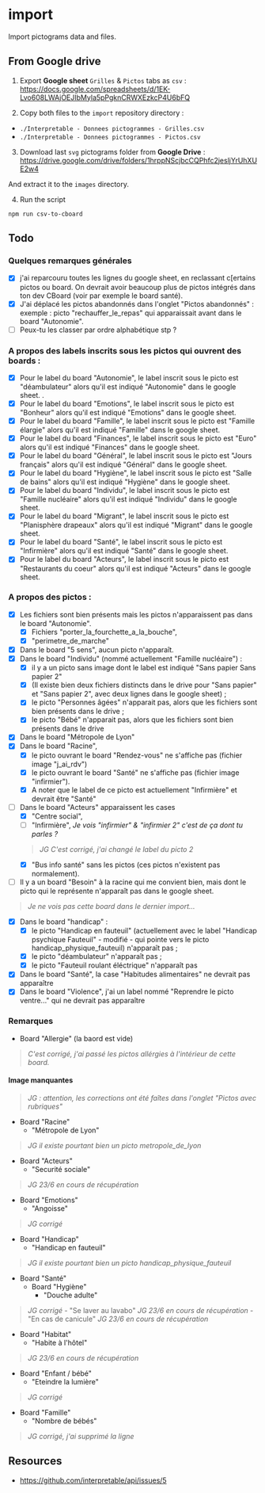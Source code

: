 # import

Import pictograms data and files.

## From Google drive

1. Export **Google sheet** `Grilles` & `Pictos` tabs as `csv` :
   https://docs.google.com/spreadsheets/d/1EK-Lvo608LWAjOEJIbMyla5pPgknCRWXEzkcP4U6bFQ

2. Copy both files to the `import` repository directory :

- `./Interpretable - Donnees pictogrammes - Grilles.csv`
- `./Interpretable - Donnees pictogrammes - Pictos.csv`

3. Download last `svg` pictograms folder from **Google Drive** :
   https://drive.google.com/drive/folders/1hrppNScjbcCQPhfc2jesljYrUhXUE2w4

And extract it to the `images` directory.

4. Run the script

```
npm run csv-to-cboard
```

## Todo

### Quelques remarques générales

- [x] j'ai reparcouru toutes les lignes du google sheet, en reclassant c[ertains pictos ou board. On devrait avoir beaucoup plus de pictos intégrés dans ton dev CBoard (voir par exemple le board santé).
- [x] J'ai déplacé les pictos abandonnés dans l'onglet "Pictos abandonnés" : exemple : picto "rechauffer_le_repas" qui apparaissait avant dans le board "Autonomie".
- [ ] Peux-tu les classer par ordre alphabétique stp ?

### A propos des labels inscrits sous les pictos qui ouvrent des boards :

- [x] Pour le label du board "Autonomie", le label inscrit sous le picto est "déambulateur" alors qu'il est indiqué "Autonomie" dans le google sheet. .
- [x] Pour le label du board "Emotions", le label inscrit sous le picto est "Bonheur" alors qu'il est indiqué "Emotions" dans le google sheet.
- [x] Pour le label du board "Famille", le label inscrit sous le picto est "Famille élargie" alors qu'il est indiqué "Famille" dans le google sheet.
- [x] Pour le label du board "Finances", le label inscrit sous le picto est "Euro" alors qu'il est indiqué "Finances" dans le google sheet.
- [x] Pour le label du board "Général", le label inscrit sous le picto est "Jours français" alors qu'il est indiqué "Général" dans le google sheet.
- [x] Pour le label du board "Hygiène", le label inscrit sous le picto est "Salle de bains" alors qu'il est indiqué "Hygiène" dans le google sheet.
- [x] Pour le label du board "Individu", le label inscrit sous le picto est "Famille nucléaire" alors qu'il est indiqué "Individu" dans le google sheet.
- [x] Pour le label du board "Migrant", le label inscrit sous le picto est "Planisphère drapeaux" alors qu'il est indiqué "Migrant" dans le google sheet.
- [x] Pour le label du board "Santé", le label inscrit sous le picto est "Infirmière" alors qu'il est indiqué "Santé" dans le google sheet.
- [x] Pour le label du board "Acteurs", le label inscrit sous le picto est "Restaurants du coeur" alors qu'il est indiqué "Acteurs" dans le google sheet.

### A propos des pictos :

- [x] Les fichiers sont bien présents mais les pictos n'apparaissent pas dans le board "Autonomie".
  - [x] Fichiers "porter_la_fourchette_a_la_bouche",
  - [x] "perimetre_de_marche"
- [x] Dans le board "5 sens", aucun picto n'apparaît.
- [x] Dans le board "Individu" (nommé actuellement "Famille nucléaire") :
  - [x] il y a un picto sans image dont le label est indiqué "Sans papier Sans papier 2"
  - [x] (Il existe bien deux fichiers distincts dans le drive pour "Sans papier" et "Sans papier 2", avec deux lignes dans le google sheet) ;
  - [x] le picto "Personnes âgées" n'apparait pas, alors que les fichiers sont bien présents dans le drive ;
  - [x] le picto "Bébé" n'apparait pas, alors que les fichiers sont bien présents dans le drive
- [x] Dans le board "Métropole de Lyon"
- [x] Dans le board "Racine",
  - [x] le picto ouvrant le board "Rendez-vous" ne s'affiche pas (fichier image "j_ai_rdv")
  - [x] le picto ouvrant le board "Santé" ne s'affiche pas (fichier image "infirmier").
  - [x] A noter que le label de ce picto est actuellement "Infirmière" et devrait être "Santé"
- [ ] Dans le board "Acteurs" apparaissent les cases
  - [x] "Centre social",
  - [ ] "Infirmière", _Je vois "infirmier" & "infirmier 2" c'est de ça dont tu parles ?_
  > *JG C'est corrigé, j'ai changé le label du picto 2*
  - [x] "Bus info santé" sans les pictos (ces pictos n'existent pas normalement).
- [ ] Il y a un board "Besoin" à la racine qui me convient bien, mais dont le picto qui le représente n'apparaît pas dans le google sheet. 
> *Je ne vois pas cette board dans le dernier import...*
- [x] Dans le board "handicap" :
  - [x] le picto "Handicap en fauteuil" (actuellement avec le label "Handicap psychique Fauteuil" - modifié - qui pointe vers le picto handicap_physique_fauteuil) n'apparaît pas ;
  - [x] le picto "déambulateur" n'apparaît pas ;
  - [x] le picto "Fauteuil roulant éléctrique" n'apparaît pas
- [x] Dans le board "Santé", la case "Habitudes alimentaires" ne devrait pas apparaître
- [x] Dans le board "Violence", j'ai un label nommé "Reprendre le picto ventre..." qui ne devrait pas apparaître

### Remarques


- Board "Allergie" (la baord est vide)
> *C'est corrigé, j'ai passé les pictos allérgies à l'intérieur de cette board.*

#### Image manquantes
> *JG : attention, les corrections ont été faîtes dans l'onglet "Pictos avec rubriques"*

- Board "Racine"
  - "Métropole de Lyon"
> *JG il existe pourtant bien un picto metropole_de_lyon*
  - Board "Acteurs"
    - "Securité sociale"
> *JG 23/6 en cours de récupération*
  - Board "Emotions"
    - "Angoisse"
> *JG corrigé*
  - Board "Handicap"
    - "Handicap en fauteuil"
> *JG il existe pourtant bien un picto handicap_physique_fauteuil*
  - Board "Santé"
    - Board "Hygiène"
      - "Douche adulte"
> *JG corrigé*
      - "Se laver au lavabo"
> *JG 23/6 en cours de récupération*
    - "En cas de canicule"
> *JG 23/6 en cours de récupération*
  - Board "Habitat"
    - "Habite à l'hôtel"
> *JG 23/6 en cours de récupération*
  - Board "Enfant / bébé"
    - "Eteindre la lumière"
> *JG corrigé*
  - Board "Famille"
    - "Nombre de bébés"
> *JG corrigé, j'ai supprimé la ligne*

## Resources

- https://github.com/interpretable/api/issues/5
